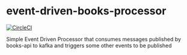 # event-driven-books-processor

[![CircleCI](https://circleci.com/gh/ozthemagician/event-driven-books-processor.svg?style=svg)](https://circleci.com/gh/ozthemagician/event-driven-books-processor)

Simple Event Driven Processor that consumes messages published by books-api to kafka and triggers some other events to be published
